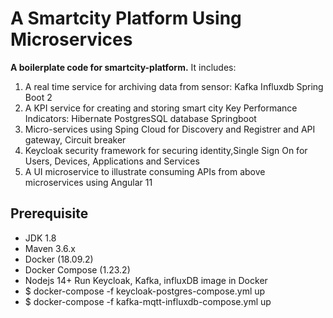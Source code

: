 # A Smartcity Platform Using Microservices
__A boilerplate code  for smartcity-platform.__ 
It includes:
 1. A real time service for archiving data from sensor:
   Kafka
   Influxdb
   Spring Boot 2
 1. A KPI service for creating and storing smart city Key Performance Indicators:
   Hibernate
   PostgresSQL database
   Springboot
 1. Micro-services using Sping Cloud for Discovery and Registrer and API gateway, Circuit breaker
 1. Keycloak security framework for securing identity,Single Sign On for Users, Devices, Applications and Services  
 1. A UI microservice to illustrate consuming APIs from above microservices using Angular 11   
 
## Prerequisite
- JDK 1.8 
- Maven 3.6.x
- Docker (18.09.2)
- Docker Compose (1.23.2)
- Nodejs 14+
Run Keycloak, Kafka, influxDB image in Docker
- $ docker-compose -f keycloak-postgres-compose.yml up
- $ docker-compose -f kafka-mqtt-influxdb-compose.yml up


